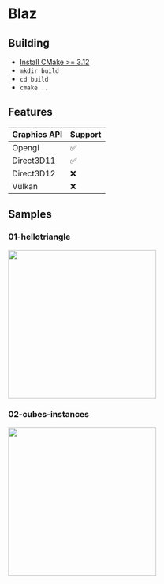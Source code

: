 # Blaz

## Building

- [Install CMake >= 3.12](https://cmake.org/download/)
- ```mkdir build```
- ```cd build```
- ```cmake ..```

## Features

| Graphics API  | Support |
| ------------- | ------------- |
| Opengl  | ✅ |
| Direct3D11 | ✅ |
| Direct3D12 | ❌ |
| Vulkan | ❌ |

## Samples


### 01-hellotriangle

<img src="https://github.com/imadr/blaz/assets/42851709/9b4e7fef-3049-4cc6-a1b2-4f71aca8dc41" width="300"/>

### 02-cubes-instances

<img src="https://github.com/imadr/blaz/assets/42851709/6b655f8c-16bb-43a8-b25a-49a20969fd43" width="300"/>


